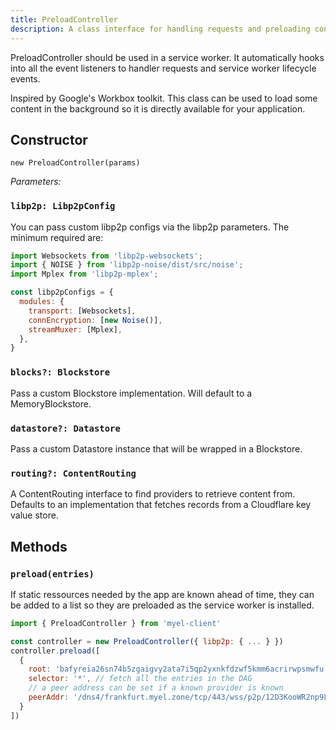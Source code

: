 ```yaml
---
title: PreloadController
description: A class interface for handling requests and preloading content in a service worker.
---
```


PreloadController should be used in a service worker. It automatically hooks into all the 
event listeners to handler requests and service worker lifecycle events.

Inspired by Google's Workbox toolkit. This class can be used to load some content in the background
so it is directly available for your application.

## Constructor

`new PreloadController(params)`

*Parameters:*

### `libp2p: Libp2pConfig`

You can pass custom libp2p configs via the libp2p parameters.
The minimum required are:

```js
import Websockets from 'libp2p-websockets';
import { NOISE } from 'libp2p-noise/dist/src/noise';
import Mplex from 'libp2p-mplex';

const libp2pConfigs = {
  modules: {
    transport: [Websockets],
    connEncryption: [new Noise()],
    streamMuxer: [Mplex],
  },
}
```

### `blocks?: Blockstore`

Pass a custom Blockstore implementation. Will default to a MemoryBlockstore.

### `datastore?: Datastore`

Pass a custom Datastore instance that will be wrapped in a Blockstore.

### `routing?: ContentRouting`

A ContentRouting interface to find providers to retrieve content from.
Defaults to an implementation that fetches records from a Cloudflare key value store.

## Methods

### `preload(entries)`

If static ressources needed by the app are known ahead of time, they can be added
to a list so they are preloaded as the service worker is installed.

```js
import { PreloadController } from 'myel-client'

const controller = new PreloadController({ libp2p: { ... } })
controller.preload([
  {
    root: 'bafyreia26sn74b5zgaigvy2ata7i5qp2yxnkfdzwf5kmm6acrirwpsmwfu',
    selector: '*', // fetch all the entries in the DAG
    // a peer address can be set if a known provider is known
    peerAddr: '/dns4/frankfurt.myel.zone/tcp/443/wss/p2p/12D3KooWR2np9LBSKh31SqbwZVjE7SQTL8xu3wBHqwwKvPsXk6VY',
  }
])
```
